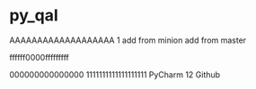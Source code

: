 # py_qal
AAAAAAAAAAAAAAAAAAA 1
add from minion 
add from master 


ffffff0000fffffffff


000000000000000 1111111111111111111
PyCharm
12 Github
